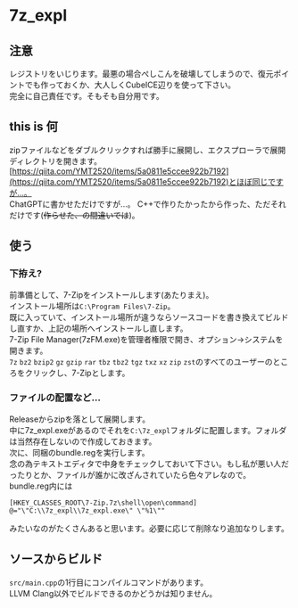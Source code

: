 # 7z_expl
## 注意
レジストリをいじります。最悪の場合ぺしこんを破壊してしまうので、復元ポイントでも作っておくか、大人しくCubeICE辺りを使って下さい。  
完全に自己責任です。そもそも自分用です。
## this is 何
zipファイルなどをダブルクリックすれば勝手に展開し、エクスプローラで展開ディレクトリを開きます。  
[https://qiita.com/YMT2520/items/5a0811e5ccee922b7192](https://qiita.com/YMT2520/items/5a0811e5ccee922b7192)とほぼ同じですが...。  
ChatGPTに書かせただけですが...。
C++で作りたかったから作った、ただそれだけです(~~作らせた、の間違いでは~~)。
## 使う
### 下拵え?
前準備として、7-Zipをインストールします(あたりまえ)。  
インストール場所は`C:\Program Files\7-Zip`。  
既に入っていて、インストール場所が違うならソースコードを書き換えてビルドし直すか、上記の場所へインストールし直します。  
7-Zip File Manager(7zFM.exe)を管理者権限で開き、オプション→システムを開きます。  
`7z` `bz2` `bzip2` `gz` `gzip` `rar` `tbz` `tbz2` `tgz` `txz` `xz` `zip` `zst`のすべてのユーザーのところをクリックし、7-Zipとします。  
### ファイルの配置など...
Releaseからzipを落として展開します。  
中に7z_expl.exeがあるのでそれを`C:\7z_expl`フォルダに配置します。フォルダは当然存在しないので作成しておきます。  
次に、同梱のbundle.regを実行します。  
念の為テキストエディタで中身をチェックしておいて下さい。もし私が悪い人だったりとか、ファイルが誰かに改ざんされていたら色々アレなので。  
bundle.reg内には
```
[HKEY_CLASSES_ROOT\7-Zip.7z\shell\open\command]
@="\"C:\\7z_expl\\7z_expl.exe\" \"%1\""
```
みたいなのがたくさんあると思います。必要に応じて削除なり追加なりします。

## ソースからビルド
`src/main.cpp`の1行目にコンパイルコマンドがあります。  
LLVM Clang以外でビルドできるのかどうかは知りません。